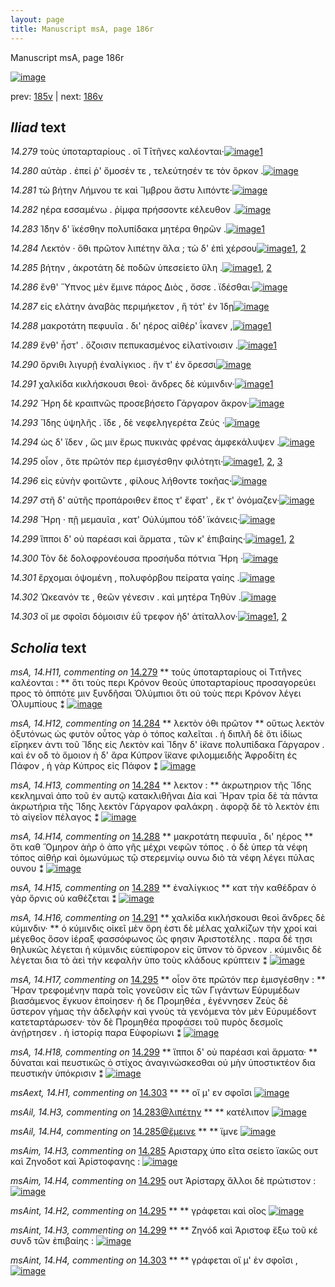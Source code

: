 ```yaml
---
layout: page
title: Manuscript msA, page 186r
---
```


Manuscript msA, page 186r

[![image](http://www.homermultitext.org/iipsrv?OBJ=IIP,1.0&FIF=/project/homer/pyramidal/deepzoom/hmt/vaimg/2017a/VA186RN_0357.tif&WID=100&CVT=JPEG)](http://www.homermultitext.org/ict2/?urn=urn:cite2:hmt:vaimg.2017a:VA186RN_0357)

prev:  [185v](../185v/) | next:  [186v](../186v/)

## *Iliad* text

*14.279* <a id="14.279"/> τοὺς ὑποταρταρίους . οἳ Τῑτῆνες καλέονται·[![image](http://www.homermultitext.org/iipsrv?OBJ=IIP,1.0&FIF=/project/homer/pyramidal/deepzoom/hmt/vaimg/2017a/VA186RN_0357.tif&RGN=0.136,0.2066,0.44,0.0353&WID=1000&CVT=JPEG)](http://www.homermultitext.org/ict2/?urn=urn:cite2:hmt:vaimg.2017a:VA186RN_0357@0.136,0.2066,0.44,0.0353)[1](#msA_14.H11)

*14.280* <a id="14.280"/> αὐτὰρ . ἐπεί ῥ' ὄμοσέν τε , τελεύτησέν τε τὸν ὅρκον .[![image](http://www.homermultitext.org/iipsrv?OBJ=IIP,1.0&FIF=/project/homer/pyramidal/deepzoom/hmt/vaimg/2017a/VA186RN_0357.tif&RGN=0.138,0.2307,0.44,0.0308&WID=1000&CVT=JPEG)](http://www.homermultitext.org/ict2/?urn=urn:cite2:hmt:vaimg.2017a:VA186RN_0357@0.138,0.2307,0.44,0.0308)

*14.281* <a id="14.281"/> τὼ βήτην Λήμνου τε καὶ Ἴμβρου ἄστυ λιπόντε·[![image](http://www.homermultitext.org/iipsrv?OBJ=IIP,1.0&FIF=/project/homer/pyramidal/deepzoom/hmt/vaimg/2017a/VA186RN_0357.tif&RGN=0.139,0.2502,0.44,0.0308&WID=1000&CVT=JPEG)](http://www.homermultitext.org/ict2/?urn=urn:cite2:hmt:vaimg.2017a:VA186RN_0357@0.139,0.2502,0.44,0.0308)

*14.282* <a id="14.282"/> ηέρα εσσαμένω . ῥίμφα πρήσσοντε κέλευθον .[![image](http://www.homermultitext.org/iipsrv?OBJ=IIP,1.0&FIF=/project/homer/pyramidal/deepzoom/hmt/vaimg/2017a/VA186RN_0357.tif&RGN=0.143,0.269,0.44,0.0308&WID=1000&CVT=JPEG)](http://www.homermultitext.org/ict2/?urn=urn:cite2:hmt:vaimg.2017a:VA186RN_0357@0.143,0.269,0.44,0.0308)

*14.283* <a id="14.283"/> Ί̈δην δ' ϊκέσθην πολυπίδακα μητέρα θηρῶν .[![image](http://www.homermultitext.org/iipsrv?OBJ=IIP,1.0&FIF=/project/homer/pyramidal/deepzoom/hmt/vaimg/2017a/VA186RN_0357.tif&RGN=0.144,0.2878,0.44,0.0308&WID=1000&CVT=JPEG)](http://www.homermultitext.org/ict2/?urn=urn:cite2:hmt:vaimg.2017a:VA186RN_0357@0.144,0.2878,0.44,0.0308)[1](#msAil_14.H3)

*14.284* <a id="14.284"/> Λεκτόν · ὅθι πρῶτον λιπέτην ἅλα ; τὼ δ' ἐπὶ χέρσου[![image](http://www.homermultitext.org/iipsrv?OBJ=IIP,1.0&FIF=/project/homer/pyramidal/deepzoom/hmt/vaimg/2017a/VA186RN_0357.tif&RGN=0.149,0.3058,0.44,0.0308&WID=1000&CVT=JPEG)](http://www.homermultitext.org/ict2/?urn=urn:cite2:hmt:vaimg.2017a:VA186RN_0357@0.149,0.3058,0.44,0.0308)[1](#msA_14.H13), [2](#msA_14.H12)

*14.285* <a id="14.285"/> βήτην , ἀκροτάτη δὲ ποδῶν ὑπεσείετο ὕλη .[![image](http://www.homermultitext.org/iipsrv?OBJ=IIP,1.0&FIF=/project/homer/pyramidal/deepzoom/hmt/vaimg/2017a/VA186RN_0357.tif&RGN=0.147,0.3246,0.44,0.0308&WID=1000&CVT=JPEG)](http://www.homermultitext.org/ict2/?urn=urn:cite2:hmt:vaimg.2017a:VA186RN_0357@0.147,0.3246,0.44,0.0308)[1](#msAim_14.H3), [2](#msAil_14.H4)

*14.286* <a id="14.286"/> ἔνθ' Ὕπνος μὲν ἔμινε πάρος Διὸς , ὄσσε . ϊδέσθαι·[![image](http://www.homermultitext.org/iipsrv?OBJ=IIP,1.0&FIF=/project/homer/pyramidal/deepzoom/hmt/vaimg/2017a/VA186RN_0357.tif&RGN=0.149,0.3456,0.44,0.0308&WID=1000&CVT=JPEG)](http://www.homermultitext.org/ict2/?urn=urn:cite2:hmt:vaimg.2017a:VA186RN_0357@0.149,0.3456,0.44,0.0308)

*14.287* <a id="14.287"/> εἰς ελάτην ἀναβὰς περιμήκετον , ἣ τότ' ἐν Ίδῃ[![image](http://www.homermultitext.org/iipsrv?OBJ=IIP,1.0&FIF=/project/homer/pyramidal/deepzoom/hmt/vaimg/2017a/VA186RN_0357.tif&RGN=0.15,0.3636,0.44,0.0308&WID=1000&CVT=JPEG)](http://www.homermultitext.org/ict2/?urn=urn:cite2:hmt:vaimg.2017a:VA186RN_0357@0.15,0.3636,0.44,0.0308)

*14.288* <a id="14.288"/> μακροτάτη πεφυυῖα . δι' ηέρος αἰθέρ' ΐκανεν ,[![image](http://www.homermultitext.org/iipsrv?OBJ=IIP,1.0&FIF=/project/homer/pyramidal/deepzoom/hmt/vaimg/2017a/VA186RN_0357.tif&RGN=0.151,0.3817,0.44,0.0308&WID=1000&CVT=JPEG)](http://www.homermultitext.org/ict2/?urn=urn:cite2:hmt:vaimg.2017a:VA186RN_0357@0.151,0.3817,0.44,0.0308)[1](#msA_14.H14)

*14.289* <a id="14.289"/> ἔνθ' ἧστ' . ὄζοισιν πεπυκασμένος εἰλατίνοισιν .[![image](http://www.homermultitext.org/iipsrv?OBJ=IIP,1.0&FIF=/project/homer/pyramidal/deepzoom/hmt/vaimg/2017a/VA186RN_0357.tif&RGN=0.151,0.3982,0.44,0.0308&WID=1000&CVT=JPEG)](http://www.homermultitext.org/ict2/?urn=urn:cite2:hmt:vaimg.2017a:VA186RN_0357@0.151,0.3982,0.44,0.0308)[1](#msA_14.H15)

*14.290* <a id="14.290"/> ὄρνιθι λιγυρῇ ἐναλίγκιος . ἥν τ' ἐν ὄρεσσι[![image](http://www.homermultitext.org/iipsrv?OBJ=IIP,1.0&FIF=/project/homer/pyramidal/deepzoom/hmt/vaimg/2017a/VA186RN_0357.tif&RGN=0.148,0.42,0.44,0.0308&WID=1000&CVT=JPEG)](http://www.homermultitext.org/ict2/?urn=urn:cite2:hmt:vaimg.2017a:VA186RN_0357@0.148,0.42,0.44,0.0308)

*14.291* <a id="14.291"/> χαλκίδα κικλήσκουσι θεοὶ· ἄνδρες δὲ κύμινδιν·[![image](http://www.homermultitext.org/iipsrv?OBJ=IIP,1.0&FIF=/project/homer/pyramidal/deepzoom/hmt/vaimg/2017a/VA186RN_0357.tif&RGN=0.152,0.4403,0.44,0.0308&WID=1000&CVT=JPEG)](http://www.homermultitext.org/ict2/?urn=urn:cite2:hmt:vaimg.2017a:VA186RN_0357@0.152,0.4403,0.44,0.0308)[1](#msA_14.H16)

*14.292* <a id="14.292"/> Ἥρη δὲ κραιπνῶς προσεβήσετο Γάργαρον ἄκρον·[![image](http://www.homermultitext.org/iipsrv?OBJ=IIP,1.0&FIF=/project/homer/pyramidal/deepzoom/hmt/vaimg/2017a/VA186RN_0357.tif&RGN=0.151,0.4576,0.44,0.0308&WID=1000&CVT=JPEG)](http://www.homermultitext.org/ict2/?urn=urn:cite2:hmt:vaimg.2017a:VA186RN_0357@0.151,0.4576,0.44,0.0308)

*14.293* <a id="14.293"/> Ἴδης ὑψηλῆς . ἴδε , δὲ νεφεληγερέτα Ζεύς ·[![image](http://www.homermultitext.org/iipsrv?OBJ=IIP,1.0&FIF=/project/homer/pyramidal/deepzoom/hmt/vaimg/2017a/VA186RN_0357.tif&RGN=0.149,0.4763,0.44,0.0308&WID=1000&CVT=JPEG)](http://www.homermultitext.org/ict2/?urn=urn:cite2:hmt:vaimg.2017a:VA186RN_0357@0.149,0.4763,0.44,0.0308)

*14.294* <a id="14.294"/> ὡς δ' ἴδεν , ὥς μιν ἔρως πυκινὰς φρένας ἀμφεκάλυψεν .[![image](http://www.homermultitext.org/iipsrv?OBJ=IIP,1.0&FIF=/project/homer/pyramidal/deepzoom/hmt/vaimg/2017a/VA186RN_0357.tif&RGN=0.148,0.4951,0.479,0.0308&WID=1000&CVT=JPEG)](http://www.homermultitext.org/ict2/?urn=urn:cite2:hmt:vaimg.2017a:VA186RN_0357@0.148,0.4951,0.479,0.0308)

*14.295* <a id="14.295"/> οἷον , ὅτε πρῶτόν περ ἐμισγέσθην φιλότητι·[![image](http://www.homermultitext.org/iipsrv?OBJ=IIP,1.0&FIF=/project/homer/pyramidal/deepzoom/hmt/vaimg/2017a/VA186RN_0357.tif&RGN=0.139,0.5177,0.479,0.0308&WID=1000&CVT=JPEG)](http://www.homermultitext.org/ict2/?urn=urn:cite2:hmt:vaimg.2017a:VA186RN_0357@0.139,0.5177,0.479,0.0308)[1](#msAint_14.H2), [2](#msA_14.H17), [3](#msAim_14.H4)

*14.296* <a id="14.296"/> εἰς εὐνὴν φοιτῶντε , φίλους λήθοντε τοκῆας·[![image](http://www.homermultitext.org/iipsrv?OBJ=IIP,1.0&FIF=/project/homer/pyramidal/deepzoom/hmt/vaimg/2017a/VA186RN_0357.tif&RGN=0.138,0.5334,0.479,0.0308&WID=1000&CVT=JPEG)](http://www.homermultitext.org/ict2/?urn=urn:cite2:hmt:vaimg.2017a:VA186RN_0357@0.138,0.5334,0.479,0.0308)

*14.297* <a id="14.297"/> στῆ δ' αὐτῆς προπάροιθεν ἔπος τ' ἔφατ' , ἔκ τ' ὀνόμαζεν·[![image](http://www.homermultitext.org/iipsrv?OBJ=IIP,1.0&FIF=/project/homer/pyramidal/deepzoom/hmt/vaimg/2017a/VA186RN_0357.tif&RGN=0.145,0.5537,0.479,0.0308&WID=1000&CVT=JPEG)](http://www.homermultitext.org/ict2/?urn=urn:cite2:hmt:vaimg.2017a:VA186RN_0357@0.145,0.5537,0.479,0.0308)

*14.298* <a id="14.298"/> Ἥρη · πῇ μεμαυῖα , κατ' Οὐλύμπου τόδ' ϊκάνεις·[![image](http://www.homermultitext.org/iipsrv?OBJ=IIP,1.0&FIF=/project/homer/pyramidal/deepzoom/hmt/vaimg/2017a/VA186RN_0357.tif&RGN=0.143,0.574,0.479,0.0308&WID=1000&CVT=JPEG)](http://www.homermultitext.org/ict2/?urn=urn:cite2:hmt:vaimg.2017a:VA186RN_0357@0.143,0.574,0.479,0.0308)

*14.299* <a id="14.299"/> ἵπποι δ' οὐ παρέασι καὶ ἅρματα , τῶν κ' ἐπιβαίης·[![image](http://www.homermultitext.org/iipsrv?OBJ=IIP,1.0&FIF=/project/homer/pyramidal/deepzoom/hmt/vaimg/2017a/VA186RN_0357.tif&RGN=0.141,0.592,0.479,0.0308&WID=1000&CVT=JPEG)](http://www.homermultitext.org/ict2/?urn=urn:cite2:hmt:vaimg.2017a:VA186RN_0357@0.141,0.592,0.479,0.0308)[1](#msA_14.H18), [2](#msAint_14.H3)

*14.300* <a id="14.300"/> Τὸν δὲ δολοφρονέουσα προσήυδα πότνια Ἥρη ·[![image](http://www.homermultitext.org/iipsrv?OBJ=IIP,1.0&FIF=/project/homer/pyramidal/deepzoom/hmt/vaimg/2017a/VA186RN_0357.tif&RGN=0.141,0.6131,0.479,0.0308&WID=1000&CVT=JPEG)](http://www.homermultitext.org/ict2/?urn=urn:cite2:hmt:vaimg.2017a:VA186RN_0357@0.141,0.6131,0.479,0.0308)

*14.301* <a id="14.301"/> ἔρχομαι ὀψομένη , πολυφόρβου πείρατα γαίης .[![image](http://www.homermultitext.org/iipsrv?OBJ=IIP,1.0&FIF=/project/homer/pyramidal/deepzoom/hmt/vaimg/2017a/VA186RN_0357.tif&RGN=0.142,0.6326,0.479,0.0308&WID=1000&CVT=JPEG)](http://www.homermultitext.org/ict2/?urn=urn:cite2:hmt:vaimg.2017a:VA186RN_0357@0.142,0.6326,0.479,0.0308)

*14.302* <a id="14.302"/> Ὠκεανόν τε , θεῶν γένεσιν . καὶ μητέρα Τηθὺν .[![image](http://www.homermultitext.org/iipsrv?OBJ=IIP,1.0&FIF=/project/homer/pyramidal/deepzoom/hmt/vaimg/2017a/VA186RN_0357.tif&RGN=0.14,0.6514,0.479,0.0308&WID=1000&CVT=JPEG)](http://www.homermultitext.org/ict2/?urn=urn:cite2:hmt:vaimg.2017a:VA186RN_0357@0.14,0.6514,0.479,0.0308)

*14.303* <a id="14.303"/> οἵ με σφοῖσι δόμοισιν ἐΰ τρεφον ἠδ' ἀτίταλλον·[![image](http://www.homermultitext.org/iipsrv?OBJ=IIP,1.0&FIF=/project/homer/pyramidal/deepzoom/hmt/vaimg/2017a/VA186RN_0357.tif&RGN=0.14,0.6709,0.479,0.0308&WID=1000&CVT=JPEG)](http://www.homermultitext.org/ict2/?urn=urn:cite2:hmt:vaimg.2017a:VA186RN_0357@0.14,0.6709,0.479,0.0308)[1](#msAint_14.H4), [2](#msAext_14.H1)

## *Scholia* text

*msA, 14.H11, commenting on* [14.279](#14.279)  <a id="msA_14.H11"/> **							 τοὺς ὑποταρταρίους οἱ Τιτῆνες καλέονται : 						** 							 ὅτι τοὺς περι Κρόνον θεοὺς ὑποταρταρίους προσαγορεύει προς τὸ 								ὁππότε μιν ξυνδῆσαι Ὀλύμπιοι ὅτι οὐ τοὺς περι Κρόνον λέγει Ὀλυμπίους ⁑ 						[![image](http://www.homermultitext.org/iipsrv?OBJ=IIP,1.0&FIF=/project/homer/pyramidal/deepzoom/hmt/vaimg/2017a/VA186RN_0187.tif&RGN=0.18496684,0.08188105,0.62196021,0.03706777&WID=1000&CVT=JPEG)](http://www.homermultitext.org/ict2/?urn=urn:cite2:hmt:vaimg.2017a:VA186RN_0187@0.18496684,0.08188105,0.62196021,0.03706777)

*msA, 14.H12, commenting on* [14.284](#14.284)  <a id="msA_14.H12"/> **							 λεκτὸν όθι πρῶτον 						** 							 οὕτως λεκτὸν ὀξυτόνως ὡς φυτὸν οὗτος γὰρ ὁ τόπος καλεῖται . ἡ διπλῆ δὲ ὅτι ἰδίως εἴρηκεν 								ἀντι τοῦ Ἴδης εἰς Λεκτὸν καὶ 									 									 Ἵδην δ' ί̈κανε πολυπίδακα Γάργαρον 								 . καὶ ἐν οδ τὸ ὅμοιον 									 									 ἡ δ' ἄρα Κύπρον ἵ̈κανε φιλομμειδὴς Ἀφροδίτη ἐς Πάφον 								 , ἡ γὰρ Κύπρος εἰς Πάφον ⁑ 						[![image](http://www.homermultitext.org/iipsrv?OBJ=IIP,1.0&FIF=/project/homer/pyramidal/deepzoom/hmt/vaimg/2017a/VA186RN_0187.tif&RGN=0.18570376,0.10567082,0.62048637,0.05421853&WID=1000&CVT=JPEG)](http://www.homermultitext.org/ict2/?urn=urn:cite2:hmt:vaimg.2017a:VA186RN_0187@0.18570376,0.10567082,0.62048637,0.05421853)

*msA, 14.H13, commenting on* [14.284](#14.284)  <a id="msA_14.H13"/> **							 λεκτον : 						** 							 ἀκρωτηριον τῆς Ἴδης κεκλημναὶ ἀπο τοῦ ἐν αυτῷ κατακλιθῆναι Δία καὶ Ἥραν τρία δὲ τὰ πάvτα ἀκρωτήρια τῆς Ἴδης λεκτὸν Γάργαρον φαλάκρη . ἀφορᾷ δὲ τὸ λεκτὸν ἐπι τὸ 								αἰγεῖον πέλαγος ⁑ 						[![image](http://www.homermultitext.org/iipsrv?OBJ=IIP,1.0&FIF=/project/homer/pyramidal/deepzoom/hmt/vaimg/2017a/VA186RN_0187.tif&RGN=0.19602063,0.14495159,0.61016949,0.05255878&WID=1000&CVT=JPEG)](http://www.homermultitext.org/ict2/?urn=urn:cite2:hmt:vaimg.2017a:VA186RN_0187@0.19602063,0.14495159,0.61016949,0.05255878)

*msA, 14.H14, commenting on* [14.288](#14.288)  <a id="msA_14.H14"/> **							 μακροτάτη πεφυυῖα , δι' ηέρος 						** 							 ὅτι καθ Ὅμηρον ἀὴρ ὁ ἀπο γῆς μέχρι νεφῶν τόπος . ὁ δὲ ὑπερ 								τὰ νέφη τόπος αἰθήρ καὶ ὁμωνύμως τῷ στερεμνίῳ ουνω διὸ τὰ νέφη λέγει πύλας ουνου ⁑ 						[![image](http://www.homermultitext.org/iipsrv?OBJ=IIP,1.0&FIF=/project/homer/pyramidal/deepzoom/hmt/vaimg/2017a/VA186RN_0357.tif&RGN=0.589,0.3862,0.203,0.0796&WID=1000&CVT=JPEG)](http://www.homermultitext.org/ict2/?urn=urn:cite2:hmt:vaimg.2017a:VA186RN_0357@0.589,0.3862,0.203,0.0796)

*msA, 14.H15, commenting on* [14.289](#14.289)  <a id="msA_14.H15"/> **							 ἐναλίγκιος 						** 							 κατ τὴν καθέδραν ὁ γὰρ ὄρνις οὐ καθέζεται ⁑ 						[![image](http://www.homermultitext.org/iipsrv?OBJ=IIP,1.0&FIF=/project/homer/pyramidal/deepzoom/hmt/vaimg/2017a/VA186RN_0357.tif&RGN=0.594,0.4591,0.189,0.0361&WID=1000&CVT=JPEG)](http://www.homermultitext.org/ict2/?urn=urn:cite2:hmt:vaimg.2017a:VA186RN_0357@0.594,0.4591,0.189,0.0361)

*msA, 14.H16, commenting on* [14.291](#14.291)  <a id="msA_14.H16"/> **							 χαλκίδα κικλήσκουσι θεοὶ ἄνδρες δὲ κύμινδιν· 						** 							 ὁ κύμινδις οἰκεῖ μὲν ὄρη ἐστι δὲ μέλας χαλκίζων τὴν χροί καὶ μέγεθος ὅσον ἱέραξ φασσόφωνος 								ὥς φησιν Ἀριστοτέλης . παρα δέ τῃσι θηλυκῶς λέγεται ἡ 								κύμινδις εὐεπίφορον εἰς ὕπνον τὸ ὄρνεον . κύμινδις δὲ λέγεται δια τὸ ἀεὶ τὴν κεφαλὴν ὑπο τοὺς 								κλάδους κρύπτειν ⁑ 						[![image](http://www.homermultitext.org/iipsrv?OBJ=IIP,1.0&FIF=/project/homer/pyramidal/deepzoom/hmt/vaimg/2017a/VA186RN_0357.tif&RGN=0.601,0.4853,0.202,0.1623&WID=1000&CVT=JPEG)](http://www.homermultitext.org/ict2/?urn=urn:cite2:hmt:vaimg.2017a:VA186RN_0357@0.601,0.4853,0.202,0.1623)

*msA, 14.H17, commenting on* [14.295](#14.295)  <a id="msA_14.H17"/> **							 οἷον ὅτε πρῶτόν περ ἐμισγέσθην : 						** 							 								 Ἥραν τρεφομένην παρὰ τοῖς γονεῦσιν εἷς τῶν 								Γιγάντων Εὑρυμέδων βιασάμενος ἔγκυον ἐποίησεν· ἡ δε Προμηθέα , ἐγέννησεν Ζεὺς δὲ ὕστερον γήμας τὴν ἀδελφὴν καὶ γνοὺς τὰ 								γενόμενα τὸν μὲν Εὐρυμέδοντ κατεταρτάρωσεν· τὸν δὲ Προμηθέα προφάσει τοῦ πυρὸς δεσμοῖς ἀνῄρτησεν . ἡ 								ἱστορίᾳ παρα Εὐφορίωνι ⁑ 						[![image](http://www.homermultitext.org/iipsrv?OBJ=IIP,1.0&FIF=/project/homer/pyramidal/deepzoom/hmt/vaimg/2017a/VA186RN_0357.tif&RGN=0.149,0.6424,0.64,0.1082&WID=1000&CVT=JPEG)](http://www.homermultitext.org/ict2/?urn=urn:cite2:hmt:vaimg.2017a:VA186RN_0357@0.149,0.6424,0.64,0.1082)

*msA, 14.H18, commenting on* [14.299](#14.299)  <a id="msA_14.H18"/> **							 ἵπποι δ' οὐ παρέασι καὶ ἄρματα· 						** 							 δύναται καὶ πευστικῶς ὁ στίχος ἀναγινώσκεσθαι οὐ μὴν ὑποστικτέον δια πευστικὴν ὑπόκρισιν 								 ⁑ 						[![image](http://www.homermultitext.org/iipsrv?OBJ=IIP,1.0&FIF=/project/homer/pyramidal/deepzoom/hmt/vaimg/2017a/VA186RN_0357.tif&RGN=0.15,0.7363,0.616,0.0466&WID=1000&CVT=JPEG)](http://www.homermultitext.org/ict2/?urn=urn:cite2:hmt:vaimg.2017a:VA186RN_0357@0.15,0.7363,0.616,0.0466)

*msAext, 14.H1, commenting on* [14.303](#14.303)  <a id="msAext_14.H1"/> **							 						** 							 οἵ μ' εν σφοῖσι 						[![image](http://www.homermultitext.org/iipsrv?OBJ=IIP,1.0&FIF=/project/homer/pyramidal/deepzoom/hmt/vaimg/2017a/VA186RN_0187.tif&RGN=0.82737657,0.66749654,0.06669123,0.01742739&WID=1000&CVT=JPEG)](http://www.homermultitext.org/ict2/?urn=urn:cite2:hmt:vaimg.2017a:VA186RN_0187@0.82737657,0.66749654,0.06669123,0.01742739)

*msAil, 14.H3, commenting on* [14.283@λιπέτην](#14.283@λιπέτην)  <a id="msAil_14.H3"/> **							 						** 							 κατέλιπον 						[![image](http://www.homermultitext.org/iipsrv?OBJ=IIP,1.0&FIF=/project/homer/pyramidal/deepzoom/hmt/vaimg/2017a/VA186RN_0187.tif&RGN=0.40585851,0.28893499,0.04384672,0.00885201&WID=1000&CVT=JPEG)](http://www.homermultitext.org/ict2/?urn=urn:cite2:hmt:vaimg.2017a:VA186RN_0187@0.40585851,0.28893499,0.04384672,0.00885201)

*msAil, 14.H4, commenting on* [14.285@ἔμεινε](#14.285@ἔμεινε)  <a id="msAil_14.H4"/> **							 						** 							 ϊμνε 						[![image](http://www.homermultitext.org/iipsrv?OBJ=IIP,1.0&FIF=/project/homer/pyramidal/deepzoom/hmt/vaimg/2017a/VA186RN_0187.tif&RGN=0.37140752,0.32876902,0.02321297,0.00802213&WID=1000&CVT=JPEG)](http://www.homermultitext.org/ict2/?urn=urn:cite2:hmt:vaimg.2017a:VA186RN_0187@0.37140752,0.32876902,0.02321297,0.00802213)

*msAim, 14.H3, commenting on* [14.285](#14.285)  <a id="msAim_14.H3"/> 							 Αρισταρχ ὑπο εῖτα σείετο ϊακῶς ουτ καὶ Ζηνοδοτ καὶ Ἀρίστοφανης : 						[![image](http://www.homermultitext.org/iipsrv?OBJ=IIP,1.0&FIF=/project/homer/pyramidal/deepzoom/hmt/vaimg/2017a/VA186RN_0187.tif&RGN=0.58216654,0.31784232,0.09653648,0.03112033&WID=1000&CVT=JPEG)](http://www.homermultitext.org/ict2/?urn=urn:cite2:hmt:vaimg.2017a:VA186RN_0187@0.58216654,0.31784232,0.09653648,0.03112033)

*msAim, 14.H4, commenting on* [14.295](#14.295)  <a id="msAim_14.H4"/> 							 ουτ 								 Ἀρίσταρχ ἄλλοι δὲ πρώτιστον : 						[![image](http://www.homermultitext.org/iipsrv?OBJ=IIP,1.0&FIF=/project/homer/pyramidal/deepzoom/hmt/vaimg/2017a/VA186RN_0187.tif&RGN=0.58290346,0.50691563,0.06282240,0.02005533&WID=1000&CVT=JPEG)](http://www.homermultitext.org/ict2/?urn=urn:cite2:hmt:vaimg.2017a:VA186RN_0187@0.58290346,0.50691563,0.06282240,0.02005533)

*msAint, 14.H2, commenting on* [14.295](#14.295)  <a id="msAint_14.H2"/> **							 						** 							 γράφεται καὶ οῖος 						[![image](http://www.homermultitext.org/iipsrv?OBJ=IIP,1.0&FIF=/project/homer/pyramidal/deepzoom/hmt/vaimg/2017a/VA186RN_0187.tif&RGN=0.14314665,0.50456432,0.03537214,0.01396957&WID=1000&CVT=JPEG)](http://www.homermultitext.org/ict2/?urn=urn:cite2:hmt:vaimg.2017a:VA186RN_0187@0.14314665,0.50456432,0.03537214,0.01396957)

*msAint, 14.H3, commenting on* [14.299](#14.299)  <a id="msAint_14.H3"/> **							 						** 							 Ζηνόδ καὶ Ἀριστοφ ἔξω τοῦ κέ 								 συνδ τῶν ἐπιβαίης : 						[![image](http://www.homermultitext.org/iipsrv?OBJ=IIP,1.0&FIF=/project/homer/pyramidal/deepzoom/hmt/vaimg/2017a/VA186RN_0187.tif&RGN=0.12877671,0.57828492,0.06005895,0.03430152&WID=1000&CVT=JPEG)](http://www.homermultitext.org/ict2/?urn=urn:cite2:hmt:vaimg.2017a:VA186RN_0187@0.12877671,0.57828492,0.06005895,0.03430152)

*msAint, 14.H4, commenting on* [14.303](#14.303)  <a id="msAint_14.H4"/> **							 						** 							 γράφεται οἵ μ' ἐν σφοῖσι , 						[![image](http://www.homermultitext.org/iipsrv?OBJ=IIP,1.0&FIF=/project/homer/pyramidal/deepzoom/hmt/vaimg/2017a/VA186RN_0187.tif&RGN=0.14204127,0.65712310,0.04992631,0.01521438&WID=1000&CVT=JPEG)](http://www.homermultitext.org/ict2/?urn=urn:cite2:hmt:vaimg.2017a:VA186RN_0187@0.14204127,0.65712310,0.04992631,0.01521438)